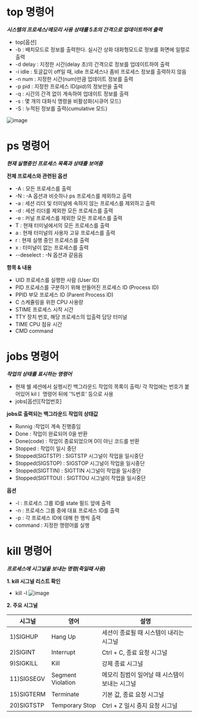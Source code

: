# top 명령어
***시스템의 프로세스/메모리 사용 상태를 5초의 간격으로 업데이트하여 출력***

* top[옵션]
* -b : 배치모드로 정보를 출력한다. 실시간 상화 대화형모드로 정보를 화면에 일렬로 출력
* -d delay : 지정한 시간(delay 초)의 간격으로 정보를 업데이트하여 출력
* -i idle : 토글값이 off일 때, idle 프로세스나 좀비 프로세스 정보를 출력하지 않음
* -n num : 지정한 시간(num)만큼 업데이트 정보를 출력
* -p pid : 지정한 프로세스 ID(pid)의 정보만을 출력
* -q : 시간의 간격 없이 계속하여 업데이트 정보를 출력
* -s : 몇 개의 대화식 명령을 비활성화(시큐어 모드)
* -S : 누적된 정보를 출력(cumulative 모드)

![image](https://dbscthumb-phinf.pstatic.net/4938_000_1/20170705212456131_V9D3Q4JJL.jpg/ka38_331_i1.jpg?type=w575_fst_n&wm=Y)

# ps 명령어
***현재 실행중인 프로세스 목록과 상태를 보여줌***

**전체 프로세스와 관련된 옵션**
* -A : 모든 프로세스를 출력
* -N : -A 옵션과 비슷하나 ps 프로세스를 제외하고 출력
* -a : 세션 리더 및 터미널에 속하지 않는 프로세스를 제외하고 출력
* -d : 세션 리더를 제외한 모든 프로세스를 출력
* -e : 커널 프로세스를 제외한 모든 프로세스를 출력
* T : 현재 터미널에서의 모든 프로세스를 출력
* a : 현재 터미널의 사용자 고유 프로세스를 출력
* r : 현재 실행 중인 프로세스를 출력
* x : 터미널이 없는 프로세스를 출력
* --deselect : -N 옵션과 같음음

**항목 & 내용**
* UID	프로세스를 실행한 사람 (User ID)
* PID	프로세스를 구분하기 위해 만들어진 프로세스 ID (Process ID)
* PPID	부모 프로세스 ID (Parent Process ID)
* C	스케쥴링을 위한 CPU 사용량
* STIME	프로세스 시작 시간
* TTY	장치 번호, 해당 프로세스의 입출력 담당 터미널
* TIME	CPU 점유 시간
* CMD	command

# jobs 명령어
***작업의 상태를 표시하는 명령어***
* 현재 쉘 세션에서 실행시킨 백그라운드 작업의 목록이 출력/ 각 작업에는 번호가 붙어있어 kilㅣ 명령어 뒤에 '%번호' 등으로 사용
* jobs[옵션][작업번호]

**jobs로 출력되는 백그라운드 작업의 상태값**
* Runnig :작업이 계속 진행중임
* Done : 작업이 완료되어 0을 반환
* Done(code) : 작업이 종료되었으며 0이 아닌 코드를 반환
* Stopped : 작업이 일시 중단
* Stopped(SIGTSTP) : SIGTSTP 시그널이 작업을 일시중단
* Stopped(SIGSTOP) : SIGSTOP 시그널이 작업을 일시중단
* Stopped(SIGTTIN) : SIGTTIN 시그널이 작업을 일시중단
* Stopped(SIGTTOU) : SIGTTOU 시그널이 작업을 일시중단

**옵션**
* -l : 프로세스 그룹 ID를 state 필드 앞에 출력
* -n : 프로세스 그룹 중에 대표 프로세스 ID를 출력
* -p : 각 프로세스 ID에 대해 한 행씩 출력
* command : 지정한 명령어를 실행

# kill 명령어

***프로세스에 시그널을 보내는 명령(죽일때 사용)***

**1. kill 시그널 리스트 확인**
* kill -l 
![image](https://img1.daumcdn.net/thumb/R1280x0/?scode=mtistory2&fname=https%3A%2F%2Ft1.daumcdn.net%2Fcfile%2Ftistory%2F99E84B455C6378A109)

**2. 주요 시그널**

시그널| 영어| 설명
--|--|--
 1)SIGHUP |	Hang Up|	세션이 종료될 때 시스템이 내리는 시그널
 2)SIGINT |	Interrupt|	Ctrl + C, 종료 요청 시그널
 9)SIGKILL	|Kill	|강제 종료 시그널
 11)SIGSEGV |	Segment Violation|	메모리 침범이 일어날 때 시스템이 보내는 시그널
 15)SIGTERM |	Terminate|	기본 값, 종료 요청 시그널
 20)SIGTSTP |	Temporary Stop|	Ctrl + Z 일시 중지 요청 시그널



